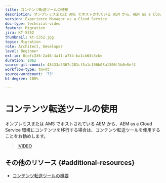 ```yaml
---
title: コンテンツ転送ツールの使用
description: オンプレミスまたは AMS でホストされている AEM から、AEM as a Cloud Service 環境にコンテンツを移行する場合は、コンテンツ転送ツールを使用することをお勧めします。
version: Experience Manager as a Cloud Service
doc-type: technical-video
feature: Migration
jira: KT-5352
thumbnail: kt-5352.jpg
topic: Migration
role: Architect, Developer
level: Beginner
exl-id: 0cefc336-2a46-4a11-a734-ba1cb63c5cbe
duration: 1062
source-git-commit: 48433a5367c281cf5a1c106b08a1306f1b0e8ef4
workflow-type: tm+mt
source-wordcount: '73'
ht-degree: 100%

---
```


# コンテンツ転送ツールの使用

オンプレミスまたは AMS でホストされている AEM から、AEM as a Cloud Service 環境にコンテンツを移行する場合は、コンテンツ転送ツールを使用することをお勧めします。

>[!VIDEO](https://video.tv.adobe.com/v/35460?quality=12&learn=on)

## その他のリソース {#additional-resources}

* [コンテンツ転送ツールの概要](https://experienceleague.adobe.com/docs/experience-manager-cloud-service/moving/cloud-migration/content-transfer-tool/overview-content-transfer-tool.html?lang=ja)
